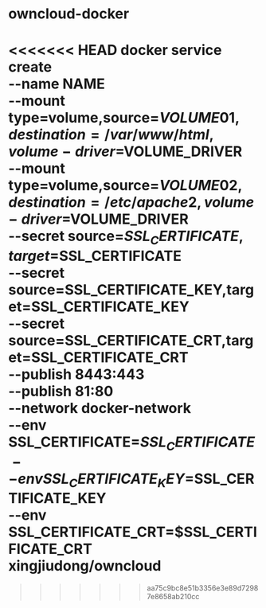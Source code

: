 # owncloud-docker

<<<<<<< HEAD
    docker service create  \
      --name NAME  \
      --mount type=volume,source=$VOLUME01,destination=/var/www/html,volume-driver=$VOLUME_DRIVER  \
      --mount type=volume,source=$VOLUME02,destination=/etc/apache2,volume-driver=$VOLUME_DRIVER  \
      --secret source=$SSL_CERTIFICATE,target=$SSL_CERTIFICATE \
      --secret source=SSL_CERTIFICATE_KEY,target=SSL_CERTIFICATE_KEY \
      --secret source=SSL_CERTIFICATE_CRT,target=SSL_CERTIFICATE_CRT \
      --publish 8443:443  \
      --publish 81:80  \
      --network docker-network  \
      --env SSL_CERTIFICATE=$SSL_CERTIFICATE \
      --env SSL_CERTIFICATE_KEY=$SSL_CERTIFICATE_KEY \
      --env SSL_CERTIFICATE_CRT=$SSL_CERTIFICATE_CRT \
      xingjiudong/owncloud
=======
>>>>>>> aa75c9bc8e51b3356e3e89d72987e8658ab210cc
